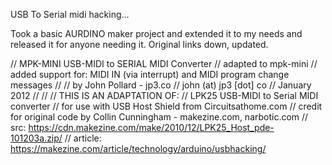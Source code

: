 USB To Serial midi hacking...

Took a basic AURDINO maker project and extended it to my needs and released it for anyone needing it.
Original links down, updated.

// MPK-MINI USB-MIDI to SERIAL MIDI Converter
// adapted to mpk-mini
// added support for: MIDI IN (via interrupt) and MIDI program change messages
// 
// by John Pollard - jp3.co
// john (at) jp3 [dot] co
// January 2012
//
// 
// THIS IS AN ADAPTATION OF:
// LPK25 USB-MIDI to Serial MIDI converter
// for use with USB Host Shield from Circuitsathome.com
// credit for original code by Collin Cunningham - makezine.com, narbotic.com
// src: https://cdn.makezine.com/make/2010/12/LPK25_Host_pde-101203a.zip/
// article: https://makezine.com/article/technology/arduino/usbhacking/
